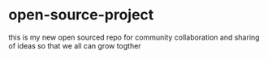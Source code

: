 # open-source-project
this is my new open sourced repo for community collaboration and sharing of ideas so that we all can grow togther
